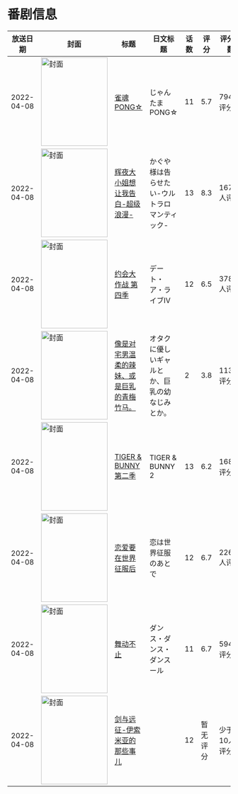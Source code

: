 # 番剧信息

|放送日期|封面|标题|日文标题|话数|评分|评分人数|
|---|---|---|---|---|---|---|
|2022-04-08|<img src="https://lain.bgm.tv/pic/cover/c/72/40/365297_GPzp4.jpg" alt="封面" style="width:150px;height:200px;object-fit:cover;">|[雀魂 PONG☆](https://bangumi.tv/subject/365297)|じゃんたま PONG☆|11|5.7|794人评分|
|2022-04-08|<img src="https://lain.bgm.tv/pic/cover/c/cf/9c/317613_bpGX4.jpg" alt="封面" style="width:150px;height:200px;object-fit:cover;">|[辉夜大小姐想让我告白-超级浪漫-](https://bangumi.tv/subject/317613)|かぐや様は告らせたい-ウルトラロマンティック-|13|8.3|16787人评分|
|2022-04-08|<img src="https://lain.bgm.tv/pic/cover/c/6c/2a/302128_82c5B.jpg" alt="封面" style="width:150px;height:200px;object-fit:cover;">|[约会大作战 第四季](https://bangumi.tv/subject/302128)|デート・ア・ライブⅣ|12|6.5|3786人评分|
|2022-04-08|<img src="https://bangumi.tv/img/no_icon_subject.png" alt="封面" style="width:150px;height:200px;object-fit:cover;">|[像是对宅男温柔的辣妹、或是巨乳的青梅竹马。](https://bangumi.tv/subject/356763)|オタクに優しいギャルとか、巨乳の幼なじみとか。|2|3.8|113人评分|
|2022-04-08|<img src="https://lain.bgm.tv/pic/cover/c/53/39/279321_WwuVj.jpg" alt="封面" style="width:150px;height:200px;object-fit:cover;">|[TIGER & BUNNY 第二季](https://bangumi.tv/subject/279321)|TIGER & BUNNY 2|13|6.2|168人评分|
|2022-04-08|<img src="https://lain.bgm.tv/pic/cover/c/22/3e/332446_A6ccO.jpg" alt="封面" style="width:150px;height:200px;object-fit:cover;">|[恋爱要在世界征服后](https://bangumi.tv/subject/332446)|恋は世界征服のあとで|12|6.7|2261人评分|
|2022-04-08|<img src="https://lain.bgm.tv/pic/cover/c/0d/15/332585_qfFVw.jpg" alt="封面" style="width:150px;height:200px;object-fit:cover;">|[舞动不止](https://bangumi.tv/subject/332585)|ダンス・ダンス・ダンスール|11|6.7|594人评分|
|2022-04-08|<img src="https://lain.bgm.tv/pic/cover/c/b2/b1/376676_aTR4t.jpg" alt="封面" style="width:150px;height:200px;object-fit:cover;">|[剑与远征-伊索米亚的那些事儿](https://bangumi.tv/subject/376676)||12|暂无评分|少于10人评分|
